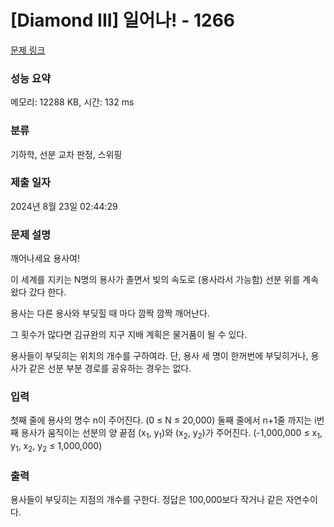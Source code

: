 # [Diamond III] 일어나! - 1266 

[문제 링크](https://www.acmicpc.net/problem/1266) 

### 성능 요약

메모리: 12288 KB, 시간: 132 ms

### 분류

기하학, 선분 교차 판정, 스위핑

### 제출 일자

2024년 8월 23일 02:44:29

### 문제 설명

<p>깨어나세요 용사여!</p>

<p>이 세계를 지키는 N명의 용사가 졸면서 빛의 속도로 (용사라서 가능함) 선분 위를 계속 왔다 갔다 한다.</p>

<p>용사는 다른 용사와 부딪힐 때 마다 깜짝 깜짝 깨어난다.</p>

<p>그 횟수가 많다면 김규완의 지구 지배 계획은 물거품이 될 수 있다.</p>

<p>용사들이 부딪히는 위치의 개수를 구하여라. 단, 용사 세 명이 한꺼번에 부딪히거나, 용사가 같은 선분 부분 경로를 공유하는 경우는 없다.</p>

### 입력 

 <p>첫째 줄에 용사의 명수 n이 주어진다. (0 ≤ N ≤ 20,000) 둘째 줄에서 n+1줄 까지는 i번째 용사가 움직이는 선분의 양 끝점 (x<sub>1</sub>, y<sub>1</sub>)와 (x<sub>2</sub>, y<sub>2</sub>)가 주어진다. (-1,000,000 ≤ x<sub>1</sub>, y<sub>1</sub>, x<sub>2</sub>, y<sub>2</sub> ≤ 1,000,000)</p>

### 출력 

 <p>용사들이 부딪히는 지점의 개수를 구한다. 정답은 100,000보다 작거나 같은 자연수이다.</p>

